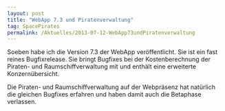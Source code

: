 ```yaml
---
layout: post
title: "WebApp 7.3 und Piratenverwaltung"
tag: SpacePirates
permalink: /Aktuelles/2013-07-12-WebApp73undPiratenverwaltung
---
```


Soeben habe ich die Version 7.3 der WebApp veröffentlicht. Sie ist ein fast reines Bugfixrelease. Sie bringt Bugfixes bei der Kostenberechnung der Piraten- und Raumschiffverwaltung mit und enthält eine erweiterte Konzernübersicht.

Die Piraten- und Raumschiffverwaltung auf der Webpräsenz hat natürlich die gleichen Bugfixes erfahren und haben damit auch die Betaphase verlassen.

